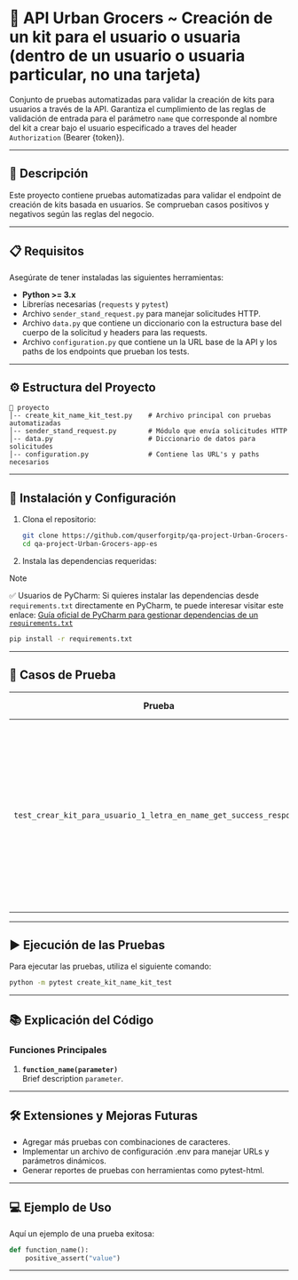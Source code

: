 # 🚀 **API Urban Grocers ~ Creación de un kit para el usuario o usuaria  (dentro de un usuario o usuaria particular, no una tarjeta)**  
Conjunto de pruebas automatizadas para validar la creación de kits para usuarios a través de la API. Garantiza el cumplimiento de las reglas de validación de entrada para el parámetro `name` que corresponde al nombre del kit a crear bajo el usuario especificado a traves del header `Authorization` (Bearer {token}).

---

## 📝 **Descripción**  
Este proyecto contiene pruebas automatizadas para validar el endpoint de creación de kits basada en usuarios. Se comprueban casos positivos y negativos según las reglas del negocio.

---

## 📋 **Requisitos**  

Asegúrate de tener instaladas las siguientes herramientas:

- **Python >= 3.x**
- Librerías necesarias (`requests` y `pytest`)
- Archivo `sender_stand_request.py` para manejar solicitudes HTTP.
- Archivo `data.py` que contiene un diccionario con la estructura base del cuerpo de la solicitud y headers para las requests.
- Archivo `configuration.py` que contiene un la URL base de la API y los paths de los endpoints que prueban los tests.

---

## ⚙️ **Estructura del Proyecto**  

```
📂 proyecto
│-- create_kit_name_kit_test.py    # Archivo principal con pruebas automatizadas
│-- sender_stand_request.py        # Módulo que envía solicitudes HTTP
│-- data.py                        # Diccionario de datos para solicitudes
│-- configuration.py               # Contiene las URL's y paths necesarios
```

---

## 🔧 **Instalación y Configuración**  

1. Clona el repositorio:  
   ```bash
   git clone https://github.com/quserforgitp/qa-project-Urban-Grocers-app-es.git
   cd qa-project-Urban-Grocers-app-es
   ```
   
2. Instala las dependencias requeridas:

> [!NOTE]  
> ✅ Usuarios de PyCharm:
Si quieres instalar las dependencias desde `requirements.txt` directamente en PyCharm, te puede interesar visitar este enlace:
<a href="https://www.jetbrains.com/help/pycharm/managing-dependencies.html#apply_dependencies" target="_blank">Guía oficial de PyCharm para gestionar dependencias de un `requirements.txt`</a>
   
 ```bash
 pip install -r requirements.txt
 ```
---

## 🚦 **Casos de Prueba**  

| **Prueba**                                                               | **Descripción**               | **Resultado Esperado**           |
|--------------------------------------------------------------------------|-------------------------------|---------------------------------|
| `test_crear_kit_para_usuario_1_letra_en_name_get_success_response` | El nombre tiene 1 caracteres. | Código de respuesta: 201 El campo "name" del cuerpo de la respuesta coincide con el campo "name" del cuerpo de la solicitud         |

---

## ▶️ **Ejecución de las Pruebas**  

Para ejecutar las pruebas, utiliza el siguiente comando:  

```bash
python -m pytest create_kit_name_kit_test
```

---

## 📚 **Explicación del Código**  

### **Funciones Principales**  

1. **`function_name(parameter)`**  
   Brief description `parameter`.
---

## 🛠️ **Extensiones y Mejoras Futuras**
- Agregar más pruebas con combinaciones de caracteres.
- Implementar un archivo de configuración .env para manejar URLs y parámetros dinámicos.
- Generar reportes de pruebas con herramientas como pytest-html.

---

## 💻 **Ejemplo de Uso**  

Aquí un ejemplo de una prueba exitosa:  

```python
def function_name():
    positive_assert("value")
```
---
